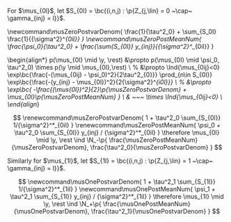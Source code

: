 For $\mus_{0l}$, let $S_{0l} = \bc{(i,n,j) : \p{Z_{j,\lin} = 0 ~\cap~ \gamma_{inj} = l}}$.

\newcommand\musZeroPostvarDenom{
  \frac{1}{\tau^2_0} + \sum_{S_0l} \frac{1}{{\sigma^2}^*_{0il}}
}
\newcommand\musZeroPostMeanNum{
  \frac{\psi_0}{\tau^2_0} + 
  \frac{\sum_{S_{0l}} y_{inj}}{{\sigma^2}^*_{0il}}
}

\begin{align*}
p(\mus_{0l} \mid \y, \rest) &\propto 
p(\mus_{0l} \mid \psi_0, \tau^2_0) \times p(\y \mid \mus_{0l},\rest) \\
%
&\propto
\Ind{\mus_{0ij}<0} \exp\bc{\frac{-(\mus_{0ij} - \psi_0)^2}{2\tau^2_{0}}}
\prod_{n\in S_{0l}} \exp\bc{\frac{-(y_{inj} - \mus_{0l})^2}{2{\sigma^2}^*_{i0l}}} \\
%
&\propto
\exp\bc{
  -\frac{(\mus_{0l})^2}{2}\p{\musZeroPostvarDenom} + 
  \mus_{0l}\p{\musZeroPostMeanNum}
} \\ 
& ~~~ \times \Ind{\mus_{0ij}<0} \\
\end{align*}

$$
\renewcommand\musZeroPostvarDenom{
  1 + \tau^2_0 \sum_{S_{0l}} 1/{\sigma^2}^*_{0il}
}
\renewcommand\musZeroPostMeanNum{
  \psi_0 + \tau^2_0 \sum_{S_{0l}} y_{inj} / {\sigma^2}^*_{0il}
}
\therefore \mus_{0l} \mid \y, \rest \ind \N_-\p{
  \frac{\musZeroPostMeanNum}{\musZeroPostvarDenom},
  \frac{\tau^2_0}{\musZeroPostvarDenom}
}
$$

Similarly for $\mus_{1l}$, let $S_{1l} = \bc{(i,n,j) : \p{Z_{j,\lin} = 1 ~\cap~ \gamma_{inj} = l}}$.

$$
\newcommand\musOnePostvarDenom{
  1 + \tau^2_1 \sum_{S_{1l}} 1/{\sigma^2}^*_{1il}
}
\newcommand\musOnePostMeanNum{
  \psi_1 + \tau^2_1 \sum_{S_{1l}} y_{inj} / {\sigma^2}^*_{1il}
}
\therefore \mus_{1l} \mid \y, \rest \ind \N_+\p{
  \frac{\musOnePostMeanNum}{\musOnePostvarDenom},
  \frac{\tau^2_1}{\musOnePostvarDenom}
}
$$
